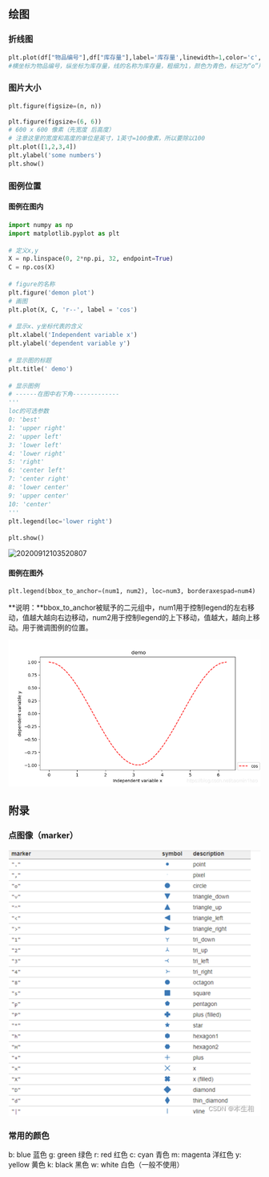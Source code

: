## 绘图

### 折线图

```python
plt.plot(df["物品编号"],df["库存量"],label='库存量',linewidth=1,color='c',marker='o',markerfacecolor='blue',markersize=5)
#横坐标为物品编号，纵坐标为库存量，线的名称为库存量，粗细为1，颜色为青色，标记为“o”所代表的图形（会在后面详细介绍），颜色为蓝色，大小为5
```



### 图片大小

```python
plt.figure(figsize=(n, n))
```

```python
plt.figure(figsize=(6, 6))
# 600 x 600 像素（先宽度 后高度）
# 注意这里的宽度和高度的单位是英寸，1英寸=100像素，所以要除以100
plt.plot([1,2,3,4])
plt.ylabel('some numbers')
plt.show()

```



### 图例位置

#### 图例在图内

```python
import numpy as np
import matplotlib.pyplot as plt
 
# 定义x,y
X = np.linspace(0, 2*np.pi, 32, endpoint=True)
C = np.cos(X)
 
# figure的名称
plt.figure('demon plot')
# 画图
plt.plot(X, C, 'r--', label = 'cos')
 
# 显示x、y坐标代表的含义
plt.xlabel('Independent variable x')
plt.ylabel('dependent variable y')
 
# 显示图的标题
plt.title(' demo')
 
# 显示图例
# ------在图中右下角-------------
'''
loc的可选参数
0: 'best'
1: 'upper right'
2: 'upper left'
3: 'lower left'    
4: 'lower right'
5: 'right'
6: 'center left'   
7: 'center right'
8: 'lower center'
9: 'upper center'
10: 'center'
'''
plt.legend(loc='lower right')
 
plt.show()
```

![20200912103520807](../../../../20200912103520807.png)

#### 图例在图外

```python
plt.legend(bbox_to_anchor=(num1, num2), loc=num3, borderaxespad=num4)
```

**说明：**bbox_to_anchor被赋予的二元组中，num1用于控制legend的左右移动，值越大越向右边移动，num2用于控制legend的上下移动，值越大，越向上移动。用于微调图例的位置。

![20200912103710771](https://raw.githubusercontent.com/HXiudi/MK_picture/master/img202304061507223.png)

## 附录

### 点图像（marker）

![在这里插入图片描述](https://raw.githubusercontent.com/HXiudi/MK_picture/master/img202304052054576.png)

### 常用的颜色

b: blue 蓝色
g: green 绿色
r: red 红色
c: cyan 青色
m: magenta 洋红色
y: yellow 黄色
k: black 黑色
w: white 白色（一般不使用）